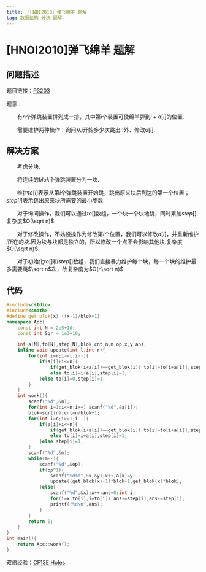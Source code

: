 ```yaml
---
title: 「HNOI2010」弹飞绵羊 题解
tag: 数据结构 分块 题解
---
```

# [HNOI2010]弹飞绵羊 题解

## 问题描述

题目链接：[P3203](https://www.luogu.com.cn/problem/P3203)

题意：

　　有$n$个弹跳装置排列成一排，其中第$i$个装置可使绵羊弹到$i+a[i]$的位置.

　　需要维护两种操作：询问从$i$开始多少次跳出$n$外、修改$a[i]$.

## 解决方案

　　考虑分块.

　　将连续的$blok$个弹跳装置分为一块.

　　维护$to[i]$表示从第$i$个弹跳装置开始跳，跳出原来块后到达的第一个位置；$step[i]$表示跳出原来块所需要的最小步数.

　　对于询问操作，我们可以通过$to[]$数组，一个块一个块地跳，同时累加$step[]$.复杂度$O(\sqrt n)$.

　　对于修改操作，不妨设操作为修改第$i$个位置，我们可以修改$a[i]$，并重新维护$i$所在的块.因为块与块都是独立的，所以修改一个点不会影响其他块.复杂度$O(\sqrt n)$.

　　对于初始化$to[]$和$step[]$数组，我们直接暴力维护每个块，每一个块的维护最多需要跳$\sqrt n$次，故复杂度为$O(n\sqrt n)$.

## 代码

```cpp
#include<cstdio>
#include<cmath>
#define get_blok(x) ((x-1)/blok+1)
namespace Acc{
	const int N = 2e5+10;
	const int Sqr = 1e3+10;

	int a[N],to[N],step[N],blok,cnt,n,m,op,x,y,ans;
	inline void update(int l,int r){
		for(int i=r;i>=l;i--){
			if(a[i]+i<=n){
				if(get_blok(i+a[i])==get_blok(i)) to[i]=to[i+a[i]],step[i]=step[i+a[i]]+1;
				else to[i]=i+a[i],step[i]=1;
			}else to[i]=0,step[i]=1;
		}	
	}
	int work(){
		scanf("%d",&n);
		for(int i=1;i<=n;i++) scanf("%d",&a[i]);
		blok=sqrt(n);cnt=n/blok+1;
		for(int i=n;i>=1;i--){
			if(a[i]+i<=n){
				if(get_blok(i+a[i])==get_blok(i)) to[i]=to[i+a[i]],step[i]=step[i+a[i]]+1;
				else to[i]=i+a[i],step[i]=1;
			}else step[i]=1;
		}
		scanf("%d",&m);
		while(m--){
			scanf("%d",&op);
			if(op^1){
				scanf("%d%d",&x,&y);x++,a[x]=y;
				update((get_blok(x)-1)*blok+1,get_blok(x)*blok);
			}else{
				scanf("%d",&x);x++;ans=0;int i;
				for(i=x;to[i];i=to[i]) ans+=step[i];ans+=step[i];
				printf("%d\n",ans);
			}
		}
		return 0;
	}
}
int main(){
	return Acc::work();
}
```

双倍经验：[CF13E Holes
](http://codeforces.com/problemset/problem/13/E)